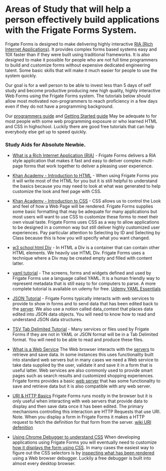 # Areas of Study that will help a person effectively build applications with the Frigate Forms System.

Frigate Forms is designed to make delivering highly interactive [RIA (Rich Internet Applications)](https://www.computerworld.com/article/2551058/rich-internet-applications.html).  It provides  complex forms based systems easy and 10X faster than if they were built using traditional frameworks.   It is also designed to make it possible for people who are not full time programmers to build and customize forms without expensive dedicated engineering talent.    Some basic skills that will make it much easier for people to use the system quickly.

Our goal is for a well  person to be able to invest less than 5 days of self study and become productive producing new high quality,  highly interactive Web Forms using the Frigate Forms system.       The tutorials below should allow most motivated non-programmers to reach proficiency in a few days even if they do not have a programming background.

Our [programmers guide](programmers-guide.md)  and [Getting Started guide](gettings-started.md) May be adequate to for most people with some web programming exposure or  who learned HTML and CSS in highschool.  Luckily there are  good free tutorials that can help everybody else get up to speed quickly.

### Study Aids for Absolute Newbie.

* [What is a Rich Internet Application (RIA)](https://www.computerworld.com/article/2551058/rich-internet-applications.html) - Frigate Forms delivers a RIA style application that makes it fast and easy to deliver complex multi-page forms that work together to deliver a pleasing user experience. 
* [Khan Academy - Introduction to  HTML](https://www.khanacademy.org/computing/computer-programming/html-css/intro-to-html/v/making-webpages-intro) -  When using Frigate Forms you it will write most of the HTML for you but it is still helpful to understand the basics because you may need to look at what was generated to help customize the look and feel page with CSS. 
* [Khan Academy - Introduction to CSS](https://www.khanacademy.org/computing/computer-programming/html-css/intro-to-css/pt/css-basics) -  CSS allows us to control the Look and feel of how a Web Page will be rendered.   Frigate Forms supplies some basic formatting that may be adequate for many applications but most users will want to use CSS to customize these forms to meet their own visual taste.    Frigate Forms uses CSS as a way to allow applications to be designed in a common way but still deliver highly customized user experiences.  Pay particular attention to Selecting by ID and Selecting by Class because this is how you will specify what you want changed. 
* [w3 school html Div](https://www.w3schools.com/tags/tag_div.ASP) - In HTML a Div is a container that can contain other HTML elements.  We heavily use HTML Div.  Frigate Forms uses a technique where a Div may be created empty and filled with content latter.   
* [yaml tutorial](https://www.tutorialspoint.com/yaml/index.htm)  - The screens, forms and widgets defined and used by Frigate Forms use a language called YAML.   It is a human friendly way to represent metadata that is still easy to for computers to parse.   A more complete tutorial is available on udemy for free. [Udemy YAML Essentials](https://www.udemy.com/course/yaml-essentials/) 

* [JSON Tutorial](https://beginnersbook.com/2015/04/json-tutorial/)  - Frigate Forms typically interacts with web services to provide to show in forms and to send data that has been edited back to the [server](https://developer.mozilla.org/en-US/docs/Learn/Common_questions/What_is_a_web_server).  We also use a notion called data_context that places data edited into JSON data objects.    You will need to know how to read and understand JSON data structures.
* [TSV Tab Delimited Tutorial](https://en.wikipedia.org/wiki/Tab-separated_values) -  Many services or files used by Frigate Forms if they are not in YAML or JSON format will be in a Tab Delimited format.  You will need to be able to read and produce these files.  
* [What is a Web Service](https://www.javatpoint.com/what-is-web-service)  The Web browser interacts with the [servers](https://developer.mozilla.org/en-US/docs/Learn/Common_questions/What_is_a_web_server) to retrieve and save data.  In some instances this uses functionality built into standard web servers but in many cases we need a Web service to take data supplied by the user,  validate it and save it in a form that is useful latter.   Web services are also commonly used to provide smart pages such as search results  and customized shopping experiences.     Frigate forms provides a basic [web server](https://en.wikipedia.org/wiki/Web_server) that has some functionality to save and retrieve data but it is also compatible with any web server.
* [URI & HTTP Basics](https://www.tutorialspoint.com/http/http_requests.htm)  Frigate Forms runs mostly in the browser but it is only useful when interacting with web servers that provide data to display and then save data once it has been edited.    The primary mechanisms controlling this interaction are HTTP Requests that use URI.    Note.  When you display a form in Frigate Forms it makes a HTTP request to fetch the definition for that form from the server.  [wiki URI  defenition](https://en.wikipedia.org/wiki/Uniform_Resource_Identifier)
* [Using Chrome Debugger to understand CSS](https://developers.google.com/web/tools/chrome-devtools/javascript)  When developing applications using Frigate Forms you will eventually need to customize [how it displays the form using CSS](https://developers.google.com/web/tools/chrome-devtools/css).    In many cases the easiest way to figure out the CSS selectors is by [inspecting what has been rendered](https://developers.google.com/web/tools/chrome-devtools/inspect-styles/edit-styles) using a Web browser debugger.  Luckily a free debugger is built into almost every desktop browser.

